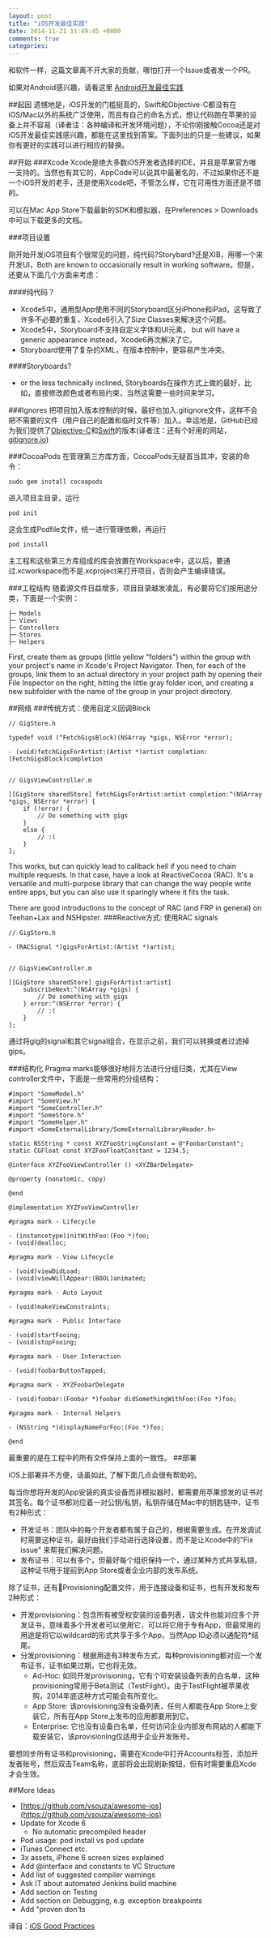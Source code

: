 ```yaml
---
layout: post
title: "iOS开发最佳实践"
date: 2014-11-21 11:49:45 +0800
comments: true
categories: 
---
```


和软件一样，这篇文章离不开大家的贡献，哪怕打开一个Issue或者发一个PR。


如果对Android感兴趣，请看这里 [Android开发最佳实践](https://github.com/futurice/android-best-practices)

##起因
遗憾地是，iOS开发的门槛挺高的，Swift和Objective-C都没有在iOS/Mac以外的系统广泛使用，而且有自己的命名方式，想让代码跑在苹果的设备上并不容易（译者注：各种编译和开发环境问题），不论你刚接触Cocoa还是对iOS开发最佳实践感兴趣，都能在这里找到答案。下面列出的只是一些建议，如果你有更好的实践可以进行相应的替换。

##开始
###Xcode
Xcode是绝大多数iOS开发者选择的IDE，并且是苹果官方唯一支持的。当然也有其它的，AppCode可以说其中最著名的，不过如果你还不是一个iOS开发的老手，还是使用Xcode吧，不管怎么样，它在可用性方面还是不错的。

可以在Mac App Store下载最新的SDK和模拟器，在Preferences > Downloads中可以下载更多的文档。

###项目设置

刚开始开发iOS项目有个很常见的问题，纯代码?Storybard?还是XIB，用哪一个来开发UI，Both are known to occasionally result in working software。但是，还要从下面几个方面来考虑：

####纯代码？
- Xcode5中，通用型App使用不同的Storyboard区分iPhone和iPad，这导致了许多不必要的重复，Xcode6引入了Size Classes来解决这个问题。
- Xcode5中，Storyboard不支持自定义字体和UI元素， but will have a generic appearance instead，Xcode6再次解决了它。
- Storyboard使用了复杂的XML，在版本控制中，更容易产生冲突。

####Storyboards?
- or the less technically inclined, Storyboards在操作方式上做的最好，比如，直接修改颜色或者布局约束，当然这需要一些时间来学习。

###Ignores
把项目加入版本控制的时候，最好也加入.gitignore文件，这样不会把不需要的文件（用户自己的配置和临时文件等）加入。幸运地是，GitHub已经为我们提供了[Objective-C](https://github.com/github/gitignore/blob/master/Objective-C.gitignore)和[Swift](https://github.com/github/gitignore/blob/master/Swift.gitignore)的版本(译者注：还有个好用的网站，[gitignore.io](https://www.gitignore.io/))

###CocoaPods
在管理第三方库方面，CocoaPods无疑首当其冲，安装的命令：
```
sudo gem install cocoapods
```
进入项目主目录，运行
```
pod init
```
这会生成Podfile文件，统一进行管理依赖，再运行
```
pod install
```
主工程和这些第三方库组成的库会放置在Workspace中，这以后，要通过.xcworkspace而不是.xcproject来打开项目，否则会产生编译错误。

###工程结构
随着源文件日益增多，项目目录越发凌乱，有必要将它们按用途分类，下面是一个实例：
```
├─ Models
├─ Views
├─ Controllers
├─ Stores
├─ Helpers
```
First, create them as groups (little yellow "folders") within the group with your project's name in Xcode's Project Navigator. Then, for each of the groups, link them to an actual directory in your project path by opening their File Inspector on the right, hitting the little gray folder icon, and creating a new subfolder with the name of the group in your project directory.

##网络
###传统方式：使用自定义回调Block
```
// GigStore.h

typedef void (^FetchGigsBlock)(NSArray *gigs, NSError *error);

- (void)fetchGigsForArtist:(Artist *)artist completion:(FetchGigsBlock)completion


// GigsViewController.m

[[GigStore sharedStore] fetchGigsForArtist:artist completion:^(NSArray *gigs, NSError *error) {
    if (!error) {
        // Do something with gigs
    }
    else {
        // :(
    }
];
```

This works, but can quickly lead to callback hell if you need to chain multiple requests. In that case, have a look at ReactiveCocoa (RAC). It's a versatile and multi-purpose library that can change the way people write entire apps, but you can also use it sparingly where it fits the task.



There are good introductions to the concept of RAC (and FRP in general) on Teehan+Lax and NSHipster.
###Reactive方式: 使用RAC signals
```
// GigStore.h

- (RACSignal *)gigsForArtist:(Artist *)artist;


// GigsViewController.m

[[GigStore sharedStore] gigsForArtist:artist]
    subscribeNext:^(NSArray *gigs) {
        // Do something with gigs
    } error:^(NSError *error) {
        // :(
    }
];
```
通过将gig的signal和其它signal组合，在显示之前，我们可以转换或者过滤掉gips。

###结构化
Pragma marks能够很好地将方法进行分组归类，尤其在View controller文件中，下面是一些常用的分组结构：
	
```
#import "SomeModel.h"
#import "SomeView.h"
#import "SomeController.h"
#import "SomeStore.h"
#import "SomeHelper.h"
#import <SomeExternalLibrary/SomeExternalLibraryHeader.h>

static NSString * const XYZFooStringConstant = @"FoobarConstant";
static CGFloat const XYZFooFloatConstant = 1234.5;

@interface XYZFooViewController () <XYZBarDelegate>

@property (nonatomic, copy)

@end

@implementation XYZFooViewController

#pragma mark - Lifecycle

- (instancetype)initWithFoo:(Foo *)foo;
- (void)dealloc;

#pragma mark - View Lifecycle

- (void)viewDidLoad;
- (void)viewWillAppear:(BOOL)animated;

#pragma mark - Auto Layout

- (void)makeViewConstraints;

#pragma mark - Public Interface

- (void)startFooing;
- (void)stopFooing;

#pragma mark - User Interaction

- (void)foobarButtonTapped;

#pragma mark - XYZFoobarDelegate

- (void)foobar:(Foobar *)foobar didSomethingWithFoo:(Foo *)foo;

#pragma mark - Internal Helpers

- (NSString *)displayNameForFoo:(Foo *)foo;

@end
```
最重要的是在工程中的所有文件保持上面的一致性。
##部署

iOS上部署并不方便，话虽如此, 了解下面几点会很有帮助的。

每当你想将开发的App安装的真实设备而非模拟器时，都需要用苹果颁发的证书对其签名。每个证书都对应着一对公钥/私钥，私钥存储在Mac中的钥匙链中，证书有2种形式：

- 开发证书：团队中的每个开发者都有属于自己的，根据需要生成。在开发调试时需要这种证书，最好由我们手动进行选择设置，而不是让Xcode中的"Fix issue" 来帮我们解决问题。
- 发布证书：可以有多个，但最好每个组织保持一个，通过某种方式共享私钥，这种证书用于提前到App Store或者企业内部的发布系统。

除了证书，还有Provisioning配置文件，用于连接设备和证书，也有开发和发布2种形式：
- 开发provisioning：包含所有被受权安装的设备列表，该文件也能对应多个开发证书，意味着多个开发者可以使用它，可以将它用于专有App，但最常用的用途是将它以wildcard的形式共享于多个App，当然App ID必须以通配符*结尾。
- 分发provisioning：根据用途有3种发布方式，每种provisioning都对应一个发布证书，证书如果过期，它也将无效。
	- Ad-Hoc: 如同开发provisioning，它有个可安装设备列表的白名单，这种provisioning常用于Beta测试（TestFlight）。由于TestFlight被苹果收购，2014年底这种方式可能会有所变化。
	- App Store: 该provisioning没有设备列表，任何人都能在App Store上安装它，所有在App Store上发布的应用都要用到它。
	- Enterprise: 它也没有设备白名单，任何访问企业内部发布网站的人都能下载安装它，该provisioning仅适用于企业开发账号。


要想同步所有证书和provisioning，需要在Xcode中打开Accounts标签，添加开发者账号，然后双击Team名称，底部将会出现刷新按钮，但有时需要重启Xcde才会生效。

##More Ideas
- [https://github.com/vsouza/awesome-ios](https://github.com/vsouza/awesome-ios)
- Update for Xcode 6
	- No automatic precompiled header
- Pod usage: pod install vs pod update
- iTunes Connect etc.
- 3x assets, iPhone 6 screen sizes explained
- Add @interface and constants to VC Structure
- Add list of suggested compiler warnings
- Ask IT about automated Jenkins build machine
- Add section on Testing
- Add section on Debugging, e.g. exception breakpoints
- Add "proven don'ts

译自：[iOS Good Practices](https://github.com/futurice/ios-good-practices)